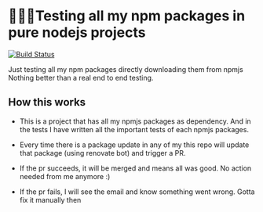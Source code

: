 # 🚧🔬👷Testing all my npm packages in pure nodejs projects

[![Build Status](https://travis-ci.org/ayonious/my-npm-packages-tester.svg?branch=master)](https://travis-ci.org/ayonious/my-npm-packages-tester)


Just testing all my npm packages directly downloading them from npmjs
Nothing better than a real end to end testing.


## How this works

* This is a project that has all my npmjs packages as dependency. And in the tests I have written all the important tests of each npmjs packages.

* Every time there is a package update in any of my this repo will update that package (using renovate bot) and trigger a PR.

* If the pr succeeds, it will be merged and means all was good. No action needed from me anymore :)

* If the pr fails, I will see the email and know something went wrong. Gotta fix it manually then
